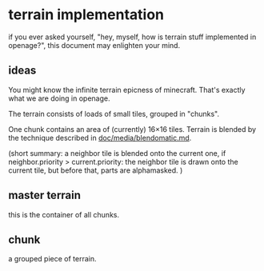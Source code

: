 terrain implementation
======================


if you ever asked yourself,
"hey, myself, how is terrain stuff implemented in openage?",
this document may enlighten your mind.


ideas
-----

You might know the infinite terrain epicness of minecraft. That's exactly what we are doing in openage.

The terrain consists of loads of small tiles, grouped in "chunks".

One chunk contains an area of (currently) 16×16 tiles. Terrain is blended by the technique described in [doc/media/blendomatic.md](/doc/media/blendomatic.md).

(short summary:
a neighbor tile is blended onto the current one,
if neighbor.priority > current.priority:
	the neighbor tile is drawn onto the current tile,
	but before that, parts are alphamasked.
)


master terrain
--------------

this is the container of all chunks.



chunk
-----

a grouped piece of terrain.
